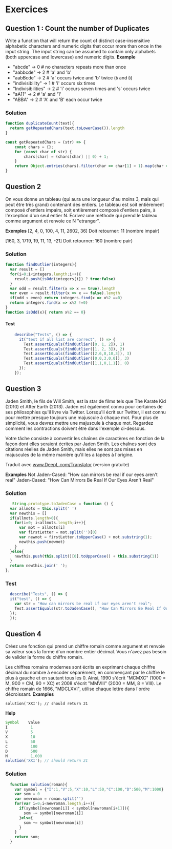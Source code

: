 # Exercices
## Question 1 : Count the number of Duplicates
Write a function that will return the count of distinct case-insensitive alphabetic characters and numeric digits that occur more than once in the input string. The input string can be assumed to contain only alphabets (both uppercase and lowercase) and numeric digits.
  **Example**
  - "abcde" -> 0 # no characters repeats more than once
  - "aabbcde" -> 2 # 'a' and 'b'
  - "aabBcde" -> 2 # 'a' occurs twice and 'b' twice (`b` and `B`)
  - "indivisibility" -> 1 # 'i' occurs six times
  - "Indivisibilities" -> 2 # 'i' occurs seven times and 's' occurs twice
  - "aA11" -> 2 # 'a' and '1'
  - "ABBA" -> 2 # 'A' and 'B' each occur twice 

### Solution
```javascript
function duplicateCount(text){
  return getRepeatedChars(text.toLowerCase()).length
}

const getRepeatedChars = (str) => {
 	const chars = {};
    for (const char of str) {
        chars[char] = (chars[char] || 0) + 1;
    }
    return Object.entries(chars).filter(char => char[1] > 1).map(char => char[0]);
}

```
## Question 2 
On vous donne un tableau (qui aura une longueur d'au moins 3, mais qui peut être très grand) contenant des entiers. Le tableau est soit entièrement composé d'entiers impairs, soit entièrement composé d'entiers pairs, à l'exception d'un seul entier N. Écrivez une méthode qui prend le tableau comme argument et renvoie ce N "etranger".

**Exemples** 
[2, 4, 0, 100, 4, 11, 2602, 36]
Doit retourner: 11 (nombre impair)

[160, 3, 1719, 19, 11, 13, -21]
Doit retourner: 160 (nombre pair)
### Solution
```javascript
function findOutlier(integers){
  var result = []
  for(i=0;i<integers.length;i++){
    result.push(isOdd(integers[i]) ? true:false)
  }
  var odd = result.filter(x => x == true).length
  var even = result.filter(x => x == false).length
  if(odd < even) return integers.find(x => x%2 ==0)
  return integers.find(x => x%2 !=0)
}
function isOdd(x){ return x%2 == 0}
```
#### Test
```javascript
    describe("Tests", () => {
      it("test if all list are correct", () => {
        Test.assertEquals(findOutlier([0, 1, 2]), 1)
        Test.assertEquals(findOutlier([1, 2, 3]), 2)
        Test.assertEquals(findOutlier([2,6,8,10,3]), 3)
        Test.assertEquals(findOutlier([0,0,3,0,0]), 3)
        Test.assertEquals(findOutlier([1,1,0,1,1]), 0)
      });
    });
```




## Question 3
Jaden Smith, le fils de Will Smith, est la star de films tels que The Karate Kid (2010) et After Earth (2013). Jaden est également connu pour certaines de ses philosophies qu'il livre via Twitter. Lorsqu'il écrit sur Twitter, il est connu pour mettre presque toujours une majuscule à chaque mot. Pour plus de simplicité, vous devrez mettre une majuscule à chaque mot. Regardez comment les contractions doivent être dans l'exemple ci-dessous.

Votre tâche consiste à convertir les chaînes de caractères en fonction de la façon dont elles seraient écrites par Jaden Smith. Les chaînes sont des citations réelles de Jaden Smith, mais elles ne sont pas mises en majuscules de la même manière qu'il les a tapées à l'origine.

Traduit avec www.DeepL.com/Translator (version gratuite)

**Examples**
Not Jaden-Cased: "How can mirrors be real if our eyes aren't real"
Jaden-Cased:     "How Can Mirrors Be Real If Our Eyes Aren't Real"

### Solution
```javascript
   String.prototype.toJadenCase = function () {
  var allmots = this.split(' ')
  var newthis = []
  if(allmots.length>0){
    for(i=0; i<allmots.length;i++){
      var mot = allmots[i]
      var firstLetter = mot.split('')[0]
      var newmot = firstLetter.toUpperCase() + mot.substring(1);
      newthis.push(newmot)
    }
  }else{
    newthis.push(this.split()[0].toUpperCase() + this.substring(1))
  }
  return newthis.join(' ');
};
```
### Test
```javascript
  describe("Tests", () => {
  it("test", () => {
    var str = "How can mirrors be real if our eyes aren't real";
    Test.assertEquals(str.toJadenCase(), "How Can Mirrors Be Real If Our Eyes Aren't Real");
  });
  });
```

## Question 4
Créez une fonction qui prend un chiffre romain comme argument et renvoie sa valeur sous la forme d'un nombre entier décimal. Vous n'avez pas besoin de valider la forme du chiffre romain.

Les chiffres romains modernes sont écrits en exprimant chaque chiffre décimal du nombre à encoder séparément, en commençant par le chiffre le plus à gauche et en sautant tous les 0. Ainsi, 1990 s'écrit "MCMXC" (1000 = M, 900 = CM, 90 = XC) et 2008 s'écrit "MMVIII" (2000 = MM, 8 = VIII). Le chiffre romain de 1666, "MDCLXVI", utilise chaque lettre dans l'ordre décroissant.
**Examples**

`solution('XXI'); // should return 21`

**Help**
```javascript
Symbol    Value
I          1
V          5
X          10
L          50
C          100
D          500
M          1,000
solution('XXI'); // should return 21
```
### Solution
```javascript
  function solution(roman){
    var symbol = {"I":1,"V":5,"X":10,"L":50,"C":100,"D":500,"M":1000}
    var som = 0
    var newroman = roman.split('')
    for(var i=0;i<newroman.length;i++){
      if(symbol[newroman[i]] < symbol[newroman[i+1]]){
        som -= symbol[newroman[i]]
      }else{
        som += symbol[newroman[i]]
      }
    }
    return som;
  }
```
